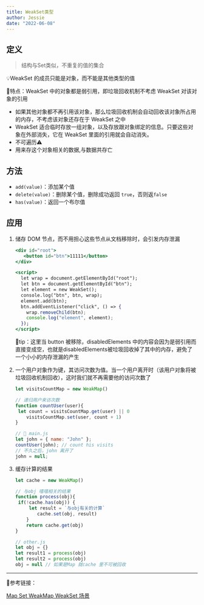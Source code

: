 ```yaml
---
title: WeakSet类型
author: Jessie
date: "2022-06-08"
---
```


## 定义

> 结构与Set类似，不重复的值的集合
>

💡WeakSet 的成员只能是对象，而不能是其他类型的值

🧐特点：WeakSet 中的对象都是弱引用，即垃圾回收机制不考虑 WeakSet 对该对象的引用

- 如果其他对象都不再引用该对象，那么垃圾回收机制会自动回收该对象所占用的内存，不考虑该对象还存在于 WeakSet 之中
- WeakSet 适合临时存放一组对象，以及存放跟对象绑定的信息。只要这些对象在外部消失，它在 WeakSet 里面的引用就会自动消失。
- 不可遍历⚠️
- 用来存这个对象相关的数据,与数据共存亡

## 方法

- `add(value)`：添加某个值
- `delete(value)`：删除某个值，删除成功返回 `true`，否则返`false`
- `has(value)`：返回一个布尔值

## 应用

1. 储存 DOM 节点，而不用担心这些节点从文档移除时，会引发内存泄漏

    ```jsx
    <div id="root">
       <button id="btn">11111</button>
    </div>
    
    <script>
      let wrap = document.getElementById("root");
      let btn = document.getElementById("btn");
      let element = new WeakSet();
      console.log("btn", btn, wrap);
      element.add(btn);
      btn.addEventListener("click", () => {
        wrap.removeChild(btn);
        console.log("element", element);
      });
    </script>
    ```

    🔧tip：这里当 button 被移除，disabledElements 中的内容会因为是弱引用而直接变成空，也就是disabledElements被垃圾回收掉了其中的内存，避免了一个小小的内存泄漏的产生

2. 一个用户对象作为键，其访问次数为值。当一个用户离开时（该用户对象将被垃圾回收机制回收），这时我们就不再需要他的访问次数了

    ```jsx
    let visitsCountMap = new WeakMap()
    
    // 递归用户来访次数
    function countUser(user){
     let count = visitsCountMap.get(user) || 0
        visitsCountMap.set(user, count + 1)
    }
    
    // 📁 main.js
    let john = { name: "John" };
    countUser(john); // count his visits
    // 不久之后，john 离开了
    john = null;
    ```

3. 缓存计算的结果

    ```jsx
    let cache = new WeakMap()
    
    // 与obj 嘻嘻相关的结果
    function process(obj){
     if(!cache.has(obj)) {
         let result = `与obj有关的计算`
            cache.set(obj, result)
        }
        return cache.get(obj)
    }
    
    // other.js
    let obj = {}
    let result1 = process(obj)
    let result2 = process(obj)
    obj = null // 如果是Map 就cache 里不可被回收
    ```

---
🔗参考链接：

[Map Set WeakMap WeakSet 场景](https://juejin.cn/post/6925320069522128909)
